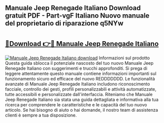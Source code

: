 ## Manuale Jeep Renegade Italiano Download gratuit PDF - Part-vgF Italiano Nuovo manuale del proprietario di riparazione q5NYw

# <h2><a href="http://dffmcdp.blite.top/?on=Manuale+Jeep+Renegade+Italiano">🔗Download 👉🔴 Manuale Jeep Renegade Italiano</a></h2>

[![Manuale Jeep Renegade Italiano download](https://i.imgur.com/lujVjoI.png)](http://dffmcdp.blite.top/?on=Manuale+Jeep+Renegade+Italiano)
Informazioni sul prodotto Questa guida sblocca il potenziale nascosto del tuo nuovo Manuale Jeep Renegade Italiano con suggerimenti e trucchi approfonditi. Si prega di leggere attentamente questo manuale contiene informazioni importanti sul funzionamento sicuro ed efficace del nuovo REDDDDDDD. Le funzionalità avanzate di Manuale Jeep Renegade Italiano includono riconoscimento facciale, controllo dei gesti, profili personalizzabili e attività automatizzate, tutte accessibili e personalizzate dall'interfaccia. Riteniamo che Manuale Jeep Renegade Italiano sia stata una guida dettagliata e informativa alla tua ricerca per comprendere le caratteristiche e le capacità del tuo nuovo articolo. Se hai bisogno di aiuto o hai domande, il nostro team di assistenza clienti è sempre a tua disposizione.
